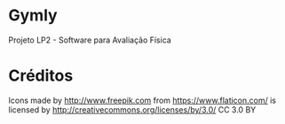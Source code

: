 # Gymly
Projeto LP2 - Software para Avaliação Física

# Créditos
Icons made by http://www.freepik.com from https://www.flaticon.com/ is licensed by http://creativecommons.org/licenses/by/3.0/ CC 3.0 BY
